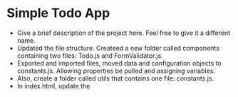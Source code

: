 # Simple Todo App

- Give a brief description of the project here. Feel free to give it a different name.
- Updated the file structure. Createed a new folder called components containing two files: Todo.js and FormValidator.js.
- Exported and imported files, moved data and configuration objects to constants.js. Allowing properties be pulled and assigning variables.
- Also, create a folder called utils that contains one file: constants.js.
- In index.html, update the <script> tag for index.js to support JavaScript modules.
- Deleted its defer attribute and add an appropriate type attribute.
- Created and set up event listeners method with underscore since it did not need to be called for the checkbox, using the true/false method and also the delete button.
- Added new ID to new todo items by importing code uuidv4.
- Created a new class and constructor for FormValidator wich accepted two parameters. It composes of a public method enableValidation(), which enables form validation.
- Reset the form controls for after submission.

## Functionality

Give a more detailed explanation of the project and its functionality.

Data: an object containing the data for an individual to-do item. You can see the shape of this data by referring to the initialTodos array.
selector: a selector string for the corresponding <template> element.
Generated the todo function in the new class - first step was to get the class to render the items, returning the finished todo elements.
Todo list can be check and unchecked ringing true or false, can also be deleted.

## Technology

Create the Todo class. This creates a to-do item with a name (and optionally, a due date) along with the appropriate handlers.

## Deployment

This project is deployed on GitHub Pages:
https://github.com/OmoBarbie/se_project_todo-app

-
